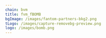 ```yaml
---
chain: bvm
title: fvm_fBOMB
bgImage: /images/fantom-partners-bkg2.png
tLogo: /images/capture-removebg-preview.png
logo: /images/bomb.png
---
```

